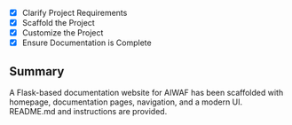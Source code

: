 - [x] Clarify Project Requirements
- [x] Scaffold the Project
- [x] Customize the Project
- [x] Ensure Documentation is Complete

## Summary
A Flask-based documentation website for AIWAF has been scaffolded with homepage, documentation pages, navigation, and a modern UI. README.md and instructions are provided.
